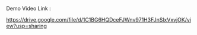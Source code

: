 Demo Video Link :

https://drive.google.com/file/d/1C1BG6HQDceFJWnv971H3FJnSlxVxvjOK/view?usp=sharing